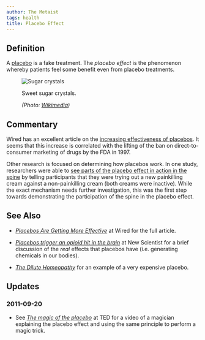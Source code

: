 ```yaml
---
author: The Metaist
tags: health
title: Placebo Effect
---
```


## Definition

<div class="entry-summary" markdown="1">

A [placebo](http://en.wikipedia.org/wiki/Placebo) is a fake treatment.
The _placebo effect_ is the phenomenon whereby patients feel some benefit even
from placebo treatments.

</div>

<figure markdown="1">

![Sugar crystals]({{thumbnail}})

<figcaption>
  Sweet sugar crystals.
  <address markdown="1">

(Photo: [Wikimedia](http://commons.wikimedia.org/wiki/File:Sugar_2xmacro.jpg))</address>

</figcaption>
</figure><!--more-->

## Commentary

<span class="vcard org fn">Wired</span> has an excellent article on the
[increasing effectiveness of placebos][1]. It seems that this increase is
correlated with the lifting of the ban on direct-to-consumer marketing of drugs
by the FDA in 1997.

Other research is focused on determining how placebos work. In one study,
researchers were able to
[see parts of the placebo effect in action in the spine][2] by telling
participants that they were trying out a new painkilling cream against a
non-painkilling cream (both creams were inactive). While the exact mechanism
needs further investigation, this was the first step towards demonstrating the
participation of the spine in the placebo effect.

## See Also

- <cite>[Placebos Are Getting More Effective][1]</cite>
  at <span class="vcard org fn">Wired</span>
  for the full article.

- <cite>[Placebos trigger an opioid hit in the brain][2]</cite>
  at <span class="vcard org fn">New Scientist</span>
  for a brief discussion of the _real_ effects that placebos have
  (i.e. generating chemicals in our bodies).

- <cite>[The Dilute Homeopathy](/blog/2010/01/dilute-homeopathy.html)</cite>
  for an example of a very expensive placebo.

[1]: http://www.wired.com/medtech/drugs/magazine/17-09/ff_placebo_effect?currentPage=all
[2]: http://www.newscientist.com/article/dn17993-placebo-effect-caught-in-the-act-in-spinal-nerves.html

## Updates

### <span class="rel-date" title="2011-09-20T20:24:02-04:00">2011-09-20</span>

- See <cite>[The magic of the placebo](http://www.youtube.com/watch?v=Cb_6PPBJJB8)</cite>
  at <span class="vcard org fn">TED</span>
  for a video of a magician explaining the placebo effect and
  using the same principle to perform a magic trick.
